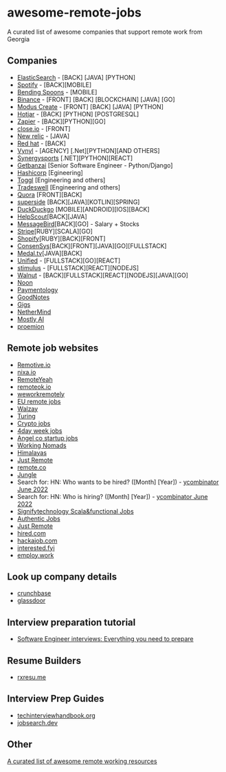 # awesome-remote-jobs

A curated list of awesome companies that support remote work from Georgia

## Companies

- [ElasticSearch](https://www.elastic.co/) - [BACK] [JAVA] [PYTHON]
- [Spotify](https://www.lifeatspotify.com/jobs?l=remote-emea) - [BACK][MOBILE]
- [Bending Spoons](https://bendingspoons.com/) - [MOBILE]
- [Binance](https://www.binance.com/en/career) - [FRONT] [BACK] [BLOCKCHAIN] [JAVA] [GO]
- [Modus Create](https://moduscreate.com/careers/) - [FRONT] [BACK] [JAVA] [PYTHON]
- [Hotjar](https://www.hotjar.com/) - [BACK] [PYTHON] [POSTGRESQL]
- [Zapier](https://zapier.com/) - [BACK][PYTHON][GO]
- [close.io](https://close.com/) - [FRONT]
- [New relic](https://newrelic.com/) - [JAVA]
- [Red hat](https://www.redhat.com/en/jobs) - [BACK]
- [Vynyl](https://vynyl.com) - [AGENCY] [.Net][PYTHON][AND OTHERS]
- [Synergysports](https://synergysports.com/careers/) [.NET][PYTHON][REACT]
- [Getbanzai](https://www.getbanzai.com/) [Senior Software Engineer - Python/Django]
- [Hashicorp](https://www.hashicorp.com/jobs/engineering) [Egineering]
- [Toggl](https://toggl.com/jobs/) [Engineering and others]
- [Tradeswell](https://www.tradeswell.com/careers/) [Engineering and others]
- [Quora](https://www.quora.com/careers/engineering) [FRONT][BACK]
- [superside](https://www.superside.com/) [BACK][JAVA][KOTLIN][SPRING]
- [DuckDuckgo](https://duckduckgo.com/hiring) [MOBILE][ANDROID][IOS][BACK]
- [HelpScout](https://www.helpscout.com/)[BACK][JAVA]
- [MessageBird](https://www.messagebird.com/en/careers/)[BACK][GO] - Salary + Stocks
- [Stripe](https://stripe.com/jobs/search)[RUBY][SCALA][GO]
- [Shopify](https://www.shopify.com/careers/search)[RUBY][BACK][FRONT]
- [ConsenSys](https://consensys.net/open-roles/)[BACK][FRONT][JAVA][GO][FULLSTACK]
- [Medal.tv](https://medal.tv/)[JAVA][BACK]
- [Unified](https://www.unified.com/careers/) - [FULLSTACK][GO][REACT]
- [stimulus](https://weworkremotely.com/remote-jobs/stimulus-software-engineer) - [FULLSTACK][REACT][NODEJS]
- [Walnut](https://www.walnut.io/jobs#positions) - [BACK][FULLSTACK][REACT][NODEJS][JAVA][GO]
- [Noon](https://careers.learnatnoon.com/)
- [Paymentology](https://www.paymentology.com/about-us/careers)
- [GoodNotes](https://www.goodnotes.com/careers#job-openings)
- [Gigs](https://gigs.com/)
- [NetherMind](https://www.nethermind.io/open-roles#open-roles)
- [Mostly AI](https://mostly-ai.jobs.personio.de/)
- [proemion](https://career.proemion.com/)

## Remote job websites
- [Remotive.io](https://remotive.io/)
- [nixa.io](https://www.nixa.io/developer)
- [RemoteYeah](https://remoteyeah.com/)
- [remoteok.io](https://remoteok.io/)
- [weworkremotely](https://weworkremotely.com/)
- [EU remote jobs](https://euremotejobs.com/)
- [Walzay](https://walzay.com/)
- [Turing](https://www.turing.com/)
- [Crypto jobs](https://crypto.jobs/)
- [4day week jobs](https://4dayweek.io/remote-jobs)
- [Angel co startup jobs](https://angel.co/jobs)
- [Working Nomads](https://www.workingnomads.com/jobs)
- [Himalayas](https://himalayas.app/jobs)
- [Just Remote](https://justremote.co/remote-jobs)
- [remote.co](https://remote.co/)
- [Jungle](https://global.welcometothejungle.com/)
- Search for: HN: Who wants to be hired? ([Month] [Year]) - [ycombinator June 2022](https://news.ycombinator.com/item?id=31582793)
- Search for: HN: Who is hiring? ([Month] [Year]) - [ycombinator June 2022](https://news.ycombinator.com/item?id=31582796)
- [Signifytechnology Scala&functional Jobs](https://www.signifytechnology.com/jobs)
- [Authentic Jobs](https://authenticjobs.com/)
- [Just Remote](https://justremote.co/remote-jobs)
- [hired.com](https://hired.com)
- [hackajob.com](https://hackajob.com)
- [interested.fyi](https://interested.fyi/)
- [employ.work](https://employ.work)

## Look up company details
- [crunchbase](https://www.crunchbase.com)
- [glassdoor](https://www.glassdoor.com)

## Interview preparation tutorial
- [Software Engineer interviews: Everything you need to prepare](https://www.techinterviewhandbook.org/software-engineering-interview-guide/)

## Resume Builders
- [rxresu.me](https://rxresu.me)

## Interview Prep Guides
- [techinterviewhandbook.org](https://www.techinterviewhandbook.org)
- [jobsearch.dev](https://www.jobsearch.dev)

## Other

[A curated list of awesome remote working resources](https://github.com/lukasz-madon/awesome-remote-job)
